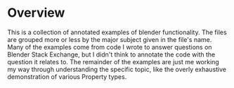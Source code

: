 # Overview

This is a collection of annotated examples of blender functionality.
The files are grouped more or less by the major subject given in the file's
name. Many of the examples come from code I wrote to answer questions on
Blender Stack Exchange, but I didn't think to annotate the code with the
question it relates to. The remainder of the examples are just me
working my way through understanding the specific topic, like the
overly exhaustive demonstration of various Property types.

